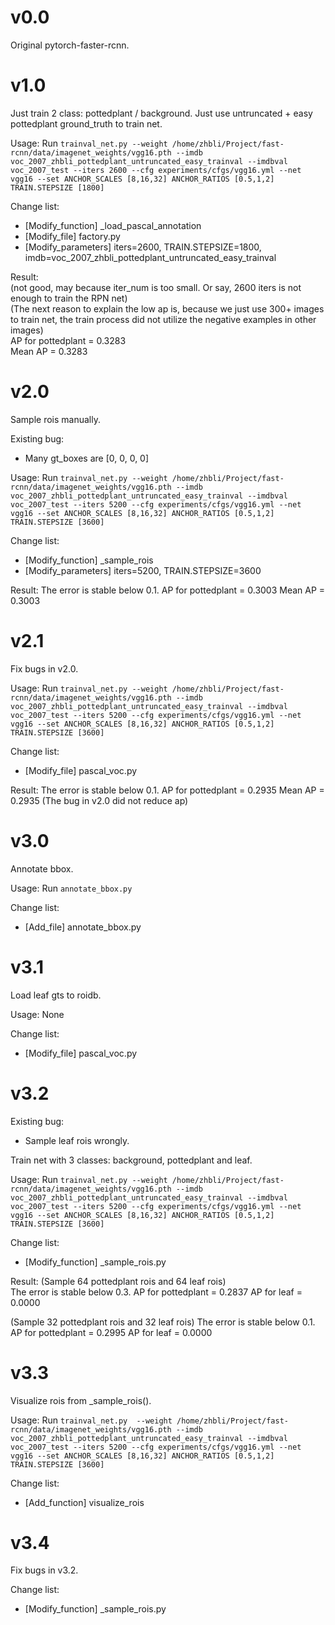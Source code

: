 # v0.0
Original pytorch-faster-rcnn.

# v1.0
Just train 2 class: pottedplant / background.
Just use untruncated + easy pottedplant ground_truth to train net.

Usage: Run `trainval_net.py --weight /home/zhbli/Project/fast-rcnn/data/imagenet_weights/vgg16.pth --imdb voc_2007_zhbli_pottedplant_untruncated_easy_trainval --imdbval voc_2007_test --iters 2600 --cfg experiments/cfgs/vgg16.yml --net vgg16 --set ANCHOR_SCALES [8,16,32] ANCHOR_RATIOS [0.5,1,2] TRAIN.STEPSIZE [1800]`

Change list:
- [Modify_function] _load_pascal_annotation
- [Modify_file] factory.py
- [Modify_parameters] iters=2600, TRAIN.STEPSIZE=1800, imdb=voc_2007_zhbli_pottedplant_untruncated_easy_trainval

Result:  
(not good, may because iter_num is too small. Or say, 2600 iters is not enough to train the RPN net)  
(The next reason to explain the low ap is, because we just use 300+ images to train net,  the train process did not utilize the negative examples in other images)  
AP for pottedplant = 0.3283  
Mean AP = 0.3283  

# v2.0
Sample rois manually.

Existing bug:  
- Many gt_boxes are [0, 0, 0, 0]

Usage: Run `trainval_net.py --weight /home/zhbli/Project/fast-rcnn/data/imagenet_weights/vgg16.pth --imdb voc_2007_zhbli_pottedplant_untruncated_easy_trainval --imdbval voc_2007_test --iters 5200 --cfg experiments/cfgs/vgg16.yml --net vgg16 --set ANCHOR_SCALES [8,16,32] ANCHOR_RATIOS [0.5,1,2] TRAIN.STEPSIZE [3600]`

Change list:
- [Modify_function] _sample_rois
- [Modify_parameters] iters=5200, TRAIN.STEPSIZE=3600

Result:
The error is stable below 0.1.
AP for pottedplant = 0.3003
Mean AP = 0.3003

# v2.1
Fix bugs in v2.0.

Usage: Run `trainval_net.py --weight /home/zhbli/Project/fast-rcnn/data/imagenet_weights/vgg16.pth --imdb voc_2007_zhbli_pottedplant_untruncated_easy_trainval --imdbval voc_2007_test --iters 5200 --cfg experiments/cfgs/vgg16.yml --net vgg16 --set ANCHOR_SCALES [8,16,32] ANCHOR_RATIOS [0.5,1,2] TRAIN.STEPSIZE [3600]`  

Change list:  
- [Modify_file] pascal_voc.py  

Result:
The error is stable below 0.1.
AP for pottedplant = 0.2935
Mean AP = 0.2935
(The bug in v2.0 did not reduce ap)

# v3.0
Annotate bbox.

Usage: Run `annotate_bbox.py`

Change list:
- [Add_file] annotate_bbox.py

# v3.1
Load leaf gts to roidb.

Usage: None

Change list:
- [Modify_file] pascal_voc.py

# v3.2
Existing bug:  
- Sample leaf rois wrongly.

Train net with 3 classes: background, pottedplant and leaf.

Usage: Run `trainval_net.py --weight /home/zhbli/Project/fast-rcnn/data/imagenet_weights/vgg16.pth --imdb voc_2007_zhbli_pottedplant_untruncated_easy_trainval --imdbval voc_2007_test --iters 5200 --cfg experiments/cfgs/vgg16.yml --net vgg16 --set ANCHOR_SCALES [8,16,32] ANCHOR_RATIOS [0.5,1,2] TRAIN.STEPSIZE [3600]`

Change list:   
- [Modify_function] _sample_rois.py

Result:
(Sample 64 pottedplant rois and 64 leaf rois)  
The error is stable below 0.3.
AP for pottedplant = 0.2837
AP for leaf = 0.0000

(Sample 32 pottedplant rois and 32 leaf rois)
The error is stable below 0.1.
AP for pottedplant = 0.2995
AP for leaf = 0.0000

# v3.3
Visualize rois from _sample_rois().

Usage: Run `trainval_net.py  --weight /home/zhbli/Project/fast-rcnn/data/imagenet_weights/vgg16.pth --imdb voc_2007_zhbli_pottedplant_untruncated_easy_trainval --imdbval voc_2007_test --iters 5200 --cfg experiments/cfgs/vgg16.yml --net vgg16 --set ANCHOR_SCALES [8,16,32] ANCHOR_RATIOS [0.5,1,2] TRAIN.STEPSIZE [3600]`

Change list:
- [Add_function] visualize_rois

# v3.4
Fix bugs in v3.2.

Change list:  
- [Modify_function] _sample_rois.py